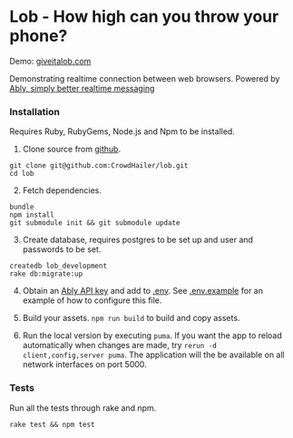 # Lob - How high can you throw your phone?

Demo: <a href="https://giveitalob.com">giveitalob.com</a>

Demonstrating realtime connection between web browsers. Powered by [Ably, simply better realtime messaging](https://www.ably.io)

### Installation

Requires Ruby, RubyGems, Node.js and Npm to be installed.

1. Clone source from [github](https://github.com/CrowdHailer/lob).

```
git clone git@github.com:CrowdHailer/lob.git
cd lob
```

2. Fetch dependencies.

```
bundle
npm install
git submodule init && git submodule update
```

3. Create database, requires postgres to be set up and user and passwords to be set.

```
createdb lob_development
rake db:migrate:up
```

4. Obtain an [Ably API key](https://www.ably.io) and add to [.env](.env). See [.env.example](.env.example) for an example of how to configure this file.

5. Build your assets. `npm run build` to build and copy assets.

6. Run the local version by executing `puma`. If you want the app to reload automatically when changes are made, try `rerun -d client,config,server puma`. The application will the be available on all network interfaces on port 5000.

### Tests

Run all the tests through rake and npm.

```
rake test && npm test
```
